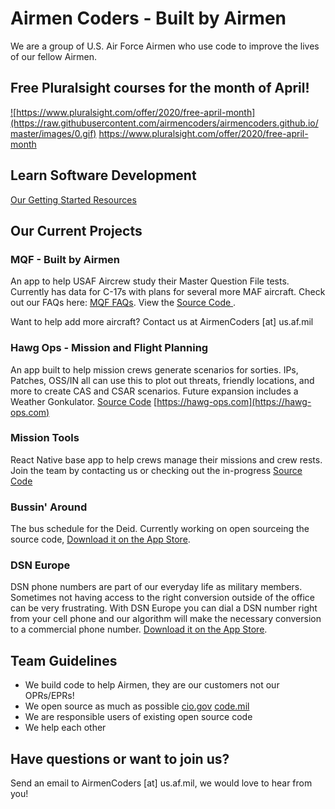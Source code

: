 # Airmen Coders - Built by Airmen

We are a group of U.S. Air Force Airmen who use code to improve the lives of our fellow Airmen.

## Free Pluralsight courses for the month of April!
<a href="https://www.pluralsight.com/offer/2020/free-april-month">![https://www.pluralsight.com/offer/2020/free-april-month](https://raw.githubusercontent.com/airmencoders/airmencoders.github.io/master/images/0.gif)</a>
https://www.pluralsight.com/offer/2020/free-april-month

## Learn Software Development
[Our Getting Started Resources](https://airmencoders.us/learn)



## Our Current Projects

### MQF - Built by Airmen
An app to help USAF Aircrew study their Master Question File tests. Currently has data for C-17s with plans for several more MAF aircraft. Check out our FAQs here: [MQF FAQs](https://airmencoders.us/MQF). View the [Source Code ](https://github.com/airmencoders/MQF).

Want to help add more aircraft? Contact us at AirmenCoders [at] us.af.mil

### Hawg Ops - Mission and Flight Planning
An app built to help mission crews generate scenarios for sorties. IPs, Patches, OSS/IN all can use this to plot out threats, friendly locations, and more to create CAS and CSAR scenarios. Future expansion includes a Weather Gonkulator.
[Source Code](https://github.com/airmencoders/hawgops) [https://hawg-ops.com](https://hawg-ops.com)

### Mission Tools
React Native base app to help crews manage their missions and crew rests. Join the team by contacting us or checking out the in-progress  [Source Code ](https://github.com/airmencoders/missiontools)

### Bussin' Around
The bus schedule for the Deid. Currently working on open sourceing the source code, [Download it on the App Store](https://apps.apple.com/us/app/bussin-around/id1277005292?ls=1). 

### DSN Europe
DSN phone numbers are part of our everyday life as military members. Sometimes not having access to the right conversion outside of the office can be very frustrating. With DSN Europe you can dial a DSN number right from your cell phone and our algorithm will make the necessary conversion to a commercial phone number. [Download it on the App Store](https://apps.apple.com/us/app/dsn-europe/id1442345746). 

## Team Guidelines
* We build code to help Airmen, they are our customers not our OPRs/EPRs!
* We open source as much as possible [cio.gov](https://sourcecode.cio.gov/OSS/) [code.mil](https://code.mil)
* We are responsible users of existing open source code
* We help each other


## Have questions or want to join us?
Send an email to AirmenCoders [at] us.af.mil, we would love to hear from you!

